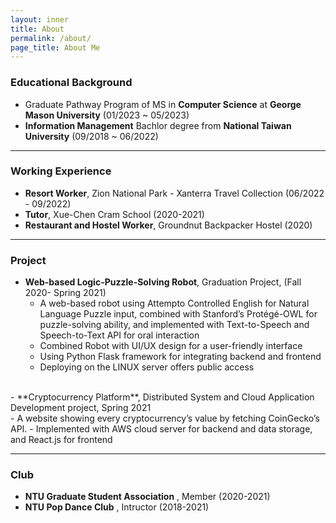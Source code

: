 ```yaml
---
layout: inner
title: About
permalink: /about/
page_title: About Me
---
```



### Educational Background
* Graduate Pathway Program of MS in **Computer Science** at **George Mason University** (01/2023 ~ 05/2023) <br/>
* **Information Management** Bachlor degree from **National Taiwan University** (09/2018 ~ 06/2022) <br/>

---

### Working Experience
* **Resort Worker**, Zion National Park - Xanterra Travel Collection (06/2022 - 09/2022) <br/>
* **Tutor**, Xue-Chen Cram School (2020-2021)<br/>
* **Restaurant and Hostel Worker**, Groundnut Backpacker Hostel (2020)

---

### Project
- **Web-based Logic-Puzzle-Solving Robot**, Graduation Project, (Fall 2020- Spring 2021) 
  - A web-based robot using Attempto Controlled English for Natural Language Puzzle input, 
  combined with Stanford’s Protégé-OWL for puzzle-solving ability, and implemented with 
  Text-to-Speech and Speech-to-Text API for oral interaction
  - Combined Robot with UI/UX design for a user-friendly interface
  - Using Python Flask framework for integrating backend and frontend
  - Deploying on the LINUX server offers public access
<br>
- **Cryptocurrency Platform**, Distributed System and Cloud Application Development project, Spring 
2021 <br/>
  -  A website showing every cryptocurrency’s value by fetching CoinGecko’s API.
  -  Implemented with AWS cloud server for backend and data storage, and React.js for frontend

---

### Club

- **NTU Graduate Student Association** , Member (2020-2021)
- **NTU Pop Dance Club** , Intructor (2018-2021)
